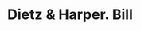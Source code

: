---
doi: 10.7916/D8K65W6Q
date_other: '1880'
date_other_textual: 1880-1889
form: printed ephemera
genre:
- Invoices
name:
- Dietz & Harper
object_in_context_url: https://biggert.cul.columbia.edu/items/view/ave_biggert_01344
subject_hierarchical_geographic:
- Zanesville, Ohio, United States
subject_name:
- Dietz & Harper
title: Dietz & Harper. Bill
sort_title: Dietz & Harper. Bill
call_number: ave_biggert_01344
coordinates:
- 39.94611111111111,-82.01222222222222
pid: ave_biggert_01344
identifiers: ave_biggert_01344
thumbnail: https://derivativo-3.library.columbia.edu/iiif/2/ldpd:343175/full/!256,256/0/native.jpg
permalink: /biggert/ave_biggert_01344/
layout: iiif-image-page
---